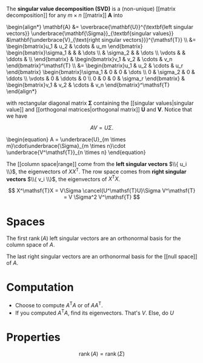 The **singular value decomposition (SVD)** is a (non-unique) [[matrix decomposition]] for any $m \times n$ [[matrix]] $\mathbf{A}$ into

\begin{align\*}
\mathbf{A} &= \overbrace{\mathbf{U}}^{\textbf{left singular vectors}} \underbrace{\mathbf{\Sigma}}\_{\textbf{singular values}} &\mathbf{\underbrace{V}_{\text{right singular vectors}}}^{\mathsf{T}} \\\\
&= \begin{bmatrix}u_1 & u_2 & \cdots & u_m \end{bmatrix} \begin{bmatrix}\sigma_1 &  &  & \dots \\\\  & \sigma_2 &  & \dots \\\\ \vdots &  & \ddots &  \\\\  \end{bmatrix} & \begin{bmatrix}v_1 & v_2 & \cdots & v_n \end{bmatrix}^\mathsf{T} \\\\
&= \begin{bmatrix}u_1 & u_2 & \cdots & u_r \end{bmatrix} \begin{bmatrix}\sigma_1 & 0 & 0 & \dots \\\\ 0 & \sigma_2 & 0 & \ddots \\\\ \vdots & 0 & \ddots & 0 \\\\  0 & 0 & 0 & \sigma_r \end{bmatrix} & \begin{bmatrix}v_1 & v_2 & \cdots & v_n \end{bmatrix}^\mathsf{T}
\end{align\*}

with rectangular diagonal matrix $\mathbf{\Sigma}$ containing the [[singular values|singular value]] and [[orthogonal matrices|orthogonal matrix]] $\mathbf{U}$ and $\mathbf{V}$. Notice that we have

$$
AV = U\Sigma.
$$

\begin{equation}
A = \underbrace{U}\_{m \times m}\cdot\underbrace{\Sigma}\_{m \times n}\cdot \underbrace{V^\mathsf{T}}_{n \times n}
\end{equation}

The [[column space|range]] come from the **left singular vectors** $\\{ u_i \\}$, the eigenvectors of $XX^\mathsf{T}$. The row space comes from **right singular vectors** $\\{ v_i \\}$, the eigenvectors of $X^\mathsf{T}X$.

$$
X^\mathsf{T}X = V\Sigma \cancel{U^\mathsf{T}U}\Sigma V^\mathsf{T} = V \Sigma^2 V^\mathsf{T}
$$


# Spaces

The first $\operatorname{rank}(A)$ left singular vectors are an orthonormal basis for the column space of $A$.

The last right singular vectors are an orthonormal basis for the [[null space]] of $A$.

# Computation

* Choose to compute $A^\mathsf{T}A$ or of $AA^\mathsf{T}$.
* If you computed $A^\mathsf{T}A$, find its eigenvectors. That's $V$. Else, do $U$

# Properties

$$
\operatorname{rank}(A) = \operatorname{rank}(\Sigma)
$$